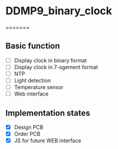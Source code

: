 # DDMP9_binary_clock

=======
## Basic function
- [ ] Display clock in binary format
- [ ] Display clock in 7-sgement format
- [ ] NTP 
- [ ] Light detection
- [ ] Temperature sensor
- [ ] Web interface

## Implementation states
- [x] Design PCB
- [x] Order PCB
- [x] JS for future WEB interface
